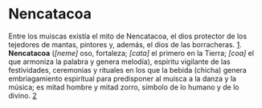# Nencatacoa

Entre  los  muiscas existía el mito de Nencatacoa, el dios  protector de  los  tejedores  de  mantas,  pintores  y,  además,  el  dios  de  las  borracheras. [1](http://biblio.flacsoandes.edu.ec/catalog/resGet.php?resId=44622). **Nencatacoa** (*[neme]* oso, fortaleza; *[cata]* el primero en la Tierra; *[coa]* el que armoniza la palabra y genera melodía), espíritu vigilante de las festividades, ceremonias y rituales en los que la bebida (chicha) genera embriagamiento espiritual para predisponer al muisca a la danza y la música; es mitad hombre y mitad zorro, símbolo de lo humano y de lo divino. [2](https://www.muiscas.org/?page_id=444)





